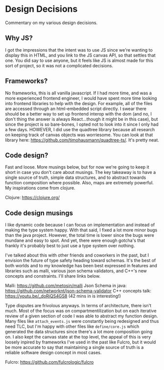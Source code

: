 # Design Decisions

Commentary on my various design decisions.

## Why JS?

I got the impressions that the intent was to use JS since we're
wanting to display this in HTML, and you link to the JS canvas
API, so that settles that one. You did say to use anyone, but it
feels like JS is almost made for this sort of project, so it 
was not a complicated decisions. 

## Frameworks?

No frameworks, this is all vanilla javascript. If I had more time,
and was a more experienced frontend engineer, I would have spent more
time looking into frontend libraries to help with the design. For
example, all of the files are accessed through an html-embedded
script directly. I swear there should be a better way to set up
frontend interop with the dom (and no, I don't thing the answer is always React...though it might be in this case), but since the project is so 
bare-bones, I opted not to look into it since I only had a few
days. HOWEVER, I did use the quadtree library because all research
on keeping track of canvas objects was worriesome. You can look
at that library here: <https://github.com/timohausmann/quadtree-ts/>. It's pretty neat.


## Code design?

Fast and loose. More musings below, but for now we're going
to keep it short in case you don't care about musings.
The key takeaway is to have a single source of truth, 
simple data structures, and to abstract towards function composition where possible. Also, maps are extremely powerful. My inspirations come from
clojure. 

Clojure: <https://clojure.org/>

## Code design musings

I like dynamic code because I can focus on implementation and instead of making the type system happy. With that said, I fixed a lot more minor bugs than the java project. However, the total time is lower since the bugs were mundane and easy to spot. And yet, there were enough gotcha's that frankly it's probably best to just use a type system 
over nothing.

I've talked about this with other friends and coworkers in the past, but I envision the future of
type safety heading toward schemas. It's the best of both worlds and to my knowledge has been best expressed in features and libraries such as malli,
various json schema validators, and C++'s new concepts and constraints. I'll share links below.

Malli: <https://github.com/metosin/malli>
Json Schema in java: <https://github.com/networknt/json-schema-validator>
C++ concepts talk: <https://youtu.be/_doRiQS4GS8> (42 mins in is interesting!)

Type disputes are frivolous anyways. In terms of
architecture, there isn't much. Most of the focus was on compartmentilization 
but on each iterative review of a given section of code I was able to abstract
my function design. Many files like `attach_events.js` were constantly being
redesigned and thus need TLC, but I'm happy with other files like `define/core.js` which generated the data structures since there's a lot more
composition going on. I also kept the canvas state at the top level, the
appeal of this is very loosely inpired by frameworks I've used in the past
like Fulcro, but it would be more accurate to say that maintaining a single
source of truth is a reliable software design concept in most cases.

Fulcro: <https://github.com/fulcrologic/fulcro>